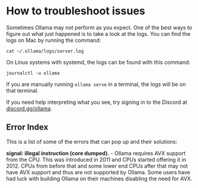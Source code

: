 # How to troubleshoot issues

Sometimes Ollama may not perform as you expect. One of the best ways to figure out what just happened is to take a look at the logs. You can find the logs on Mac by running the command:

```shell
cat ~/.ollama/logs/server.log
```

On Linux systems with systemd, the logs can be found with this command:

```shell
journalctl -u ollama
```

If you are manually running `ollama serve` in a terminal, the logs will be on that terminal.

If you need help interpreting what you see, try signing in to the Discord at [discord.gg/ollama](https://discord.gg/ollama).

## Error Index

This is a list of some of the errors that can pop up and their solutions:

**signal: illegal instruction (core dumped).** - Ollama requires AVX support from the CPU. This was introduced in 2011 and CPUs started offering it in 2012. CPUs from before that and some lower end CPUs after that may not have AVX support and thus are not supported by Ollama. Some users have had luck with building Ollama on their machines disabling the need for AVX.


